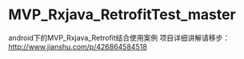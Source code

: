 # MVP_Rxjava_RetrofitTest_master
android下的MVP_Rxjava_Retrofit结合使用案例
项目详细讲解请移步：http://www.jianshu.com/p/426864584518
